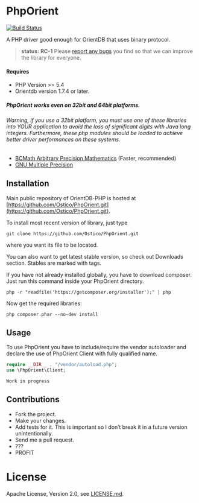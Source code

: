 # PhpOrient

[![Build Status](https://travis-ci.org/Ostico/PhpOrient.svg?branch=master)](https://travis-ci.org/Ostico/PhpOrient)

A PHP driver good enough for OrientDB that uses binary protocol.

> **status: RC-1**
> Please [report any bugs](https://github.com/Ostico/PhpOrient/issues) you find so that we can improve the library for everyone.

#### Requires
- PHP Version >= 5.4
- Orientdb version 1.7.4 or later.

##### PhpOrient works even on 32bit and 64bit platforms.

###### Warning, if you use a 32bit platform, you must use one of these libraries into YOUR application to avoid the loss of significant digits with Java long integers. Furthermore, these php modules should be loaded to achieve better driver performances on these systems.
- [BCMath Arbitrary Precision Mathematics](http://php.net/manual/en/refs.math.php) (Faster, recommended)
- [GNU Multiple Precision](http://php.net/manual/en/book.gmp.php)

## Installation

Main public repository of OrientDB-PHP is hosted at [https://github.com/Ostico/PhpOrient.git](https://github.com/Ostico/PhpOrient.git).

To install most recent version of library, just type
    
    git clone https://github.com/Ostico/PhpOrient.git

where you want its file to be located.

You can also want to get latest stable version, so check out Downloads section. Stables are marked with tags.

If you have not already installed globally, you have to download composer. Just run this command inside your PhpOrient directory.

    php -r "readfile('https://getcomposer.org/installer');" | php

Now get the required libraries:

    php composer.phar --no-dev install


## Usage
To use PhpOrient you have to include/require the vendor autoloader and declare the use of PhpOrient Client with fully qualified name.

```php
require __DIR__ . "/vendor/autoload.php";
use \PhpOrient\Client;
```


    Work in progress

## Contributions

- Fork the project.
- Make your changes.
- Add tests for it. This is important so I don’t break it in a future version unintentionally.
- Send me a pull request.
- ???
- PROFIT

# License

Apache License, Version 2.0, see [LICENSE.md](./LICENSE.md).

